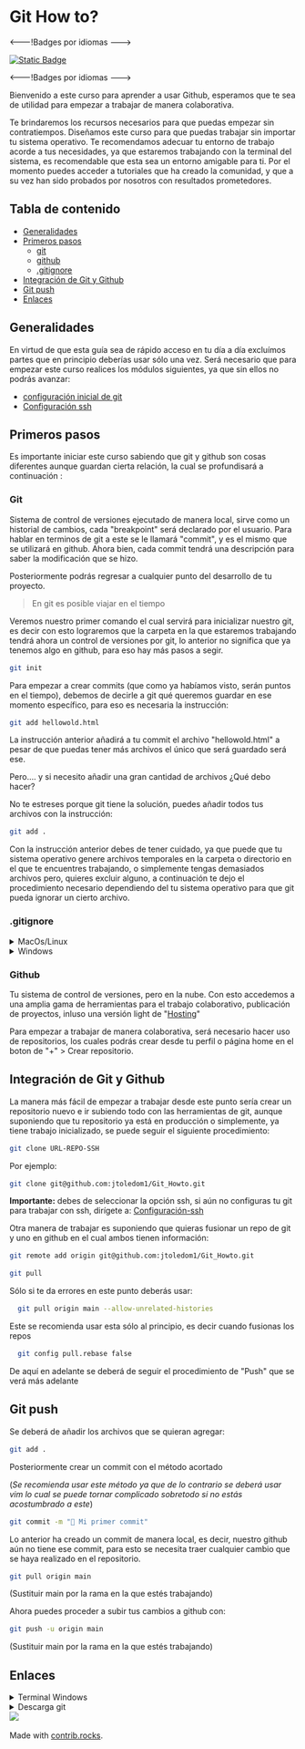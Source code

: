 # Git How to?

<---!Badges por idiomas --->

[![Static Badge](https://img.shields.io/badge/Language-EN-7EF12E)](https://github.com/jtoledom1/Git_Howto/blob/21380b9c098f79a271741afb035fbf0b7ef9be47/Readme.md)


<---!Badges por idiomas --->

Bienvenido a este curso para aprender a usar Github, esperamos que te sea de utilidad para empezar a trabajar de manera colaborativa. 


Te brindaremos los recursos necesarios para que puedas empezar sin contratiempos. Diseñamos este curso para que puedas trabajar sin importar tu sistema operativo. Te recomendamos adecuar tu entorno de trabajo acorde a tus necesidades, ya que estaremos trabajando con la terminal del sistema, es recomendable que esta sea un entorno amigable para ti. Por el momento puedes acceder a tutoriales que ha creado la comunidad, y que a su vez han sido probados por nosotros con resultados prometedores. 
  
## Tabla de contenido
- [Generalidades](#generalidades)
- [Primeros pasos](#primeros-pasos)
    - [git](#git)
    - [github](#github)
    - [.gitignore](#gitignore)
- [Integración de Git y Github](#integración-de-git-y-github)
- [Git push](#git-push)
- [Enlaces](#enlaces)


## Generalidades
En virtud de que esta guía sea de rápido acceso en tu día a día excluímos partes que en principio deberías usar sólo una vez. Será necesario que para empezar este curso realices los módulos siguientes, ya que sin ellos no podrás avanzar:

- [configuración inicial de git](Notas%20Separadas/Initial_config)
- [Configuración ssh](Notas%20Separadas/Git_ssh_init.md)
## Primeros pasos
Es importante iniciar este curso sabiendo que git y github son cosas diferentes aunque guardan cierta relación, la cual se profundisará a continuación :
  
### Git
  Sistema de control de versiones ejecutado de manera local, sirve como un historial de cambios, cada "breakpoint" será declarado por el usuario. Para hablar en terminos de git a este se le llamará "commit", y es el mismo que se utilizará en github. Ahora bien, cada commit tendrá una descripción para saber la modificación que se hizo.

  Posteriormente podrás regresar a cualquier punto del desarrollo de tu proyecto.

  > En git es posible viajar en el tiempo 

  Veremos nuestro primer comando el cual servirá para inicializar nuestro git, es decir con esto lograremos que la carpeta en la que estaremos trabajando tendrá ahora un control de versiones por git, lo anterior no significa que ya tenemos algo en github, para eso hay más pasos a segir.

  ```bash
  git init
  ```

Para empezar a crear commits (que como ya habíamos visto, serán puntos en el tiempo), debemos de decirle a git qué queremos guardar en ese momento específico, para eso es necesaria la instrucción:
```bash
git add hellowold.html
```
La instrucción anterior añadirá a tu commit el archivo "hellowold.html" a pesar de que puedas tener más archivos el único que será guardado será ese.

Pero.... y si necesito añadir una gran cantidad de archivos ¿Qué debo hacer?

No te estreses porque git tiene la solución, puedes añadir todos tus archivos con la instrucción:
```bash
git add .
```

Con la instrucción anterior debes de tener cuidado, ya que puede que tu sistema operativo genere archivos temporales en la carpeta o directorio en el que te encuentres trabajando, o simplemente tengas demasiados archivos pero, quieres excluir alguno, a continuación te dejo el procedimiento necesario dependiendo del tu sistema operativo para que git pueda ignorar un cierto archivo. 

### .gitignore

<details>
<summary>MacOs/Linux</summary>
En MacOs es común que se generen archivos temporales (aunque en linux se prían llegar a generar, y los pasos son los mismos), para esto crearemos un archivo que dará las instrucciones para que ese archivo no se guarde:

```bash
touch .gitignore
```
El archivo anterior lo deberás abrir en un editor de código (recomendamos visual studio code), al abrirlo deberás escribir lo siguiente:

```bash
**/ .NombreArchivoIgnorado
```

Normalmete los archivos temporales suelen empezar su nombre con  un punto, agregalos en la instrucción anterior con todo y el punto

Para saber cómo se llama el archivo temporal usa la instrucción:

```bash
ls -la
```

</details>

<details>
<summary>Windows</summary>
Los comandos que aquí veremos son algo diferentes a MacOs y Linux.
Crearemos un archivo que dará las instrucciones para que ese archivo no se guarde:

```bash
echo "">.gitignore
```
El archivo generado anteriormente deberás de abrirlo en un editor de texto o de código (Recomendmos el uso de visual studio code), e introducir la siguiente line de código:
```bash
**/ .NOMBREARCHIVOIGNORADO
```
Normalmete los archivos temporales suelen empezar su nombre con  un punto, agregalos en la instrucción anterior con todo y el punto

Para saber cómo se llama el archivo temporal usa la instrucción:

```bash
dir /a
```

o si lo prefieres te puede servir de manera similar(Dependiendo de las versiones)

```bash
Get-ChildItem -Force
```
</details>

### Github
Tu sistema de control de versiones, pero en la nube. Con esto accedemos a una amplia gama de herramientas para el trabajo colaborativo, publicación de proyectos, inluso una versión light de "[Hosting](https://pages.github.com/)"

Para empezar a trabajar de manera colaborativa, será necesario hacer uso de repositorios, los cuales podrás crear desde tu perfil o página home en el boton de "+" > Crear repositorio.

## Integración de Git y Github
La manera más fácil de empezar a trabajar desde este punto sería crear un repositorio nuevo e ir subiendo todo con las herramientas de git, aunque suponiendo que tu repositorio ya está en producción o simplemente, ya tiene trabajo inicializado, se puede seguir el siguiente procedimiento:

```bash
git clone URL-REPO-SSH 
```
Por ejemplo: 

```bash
git clone git@github.com:jtoledom1/Git_Howto.git
```

**Importante:** debes de seleccionar la opción ssh, si aún no configuras tu git para trabajar con ssh, dirígete a: [Configuración-ssh](Notas%20Separadas/Git_ssh_init.md)

Otra manera de trabajar es suponiendo que quieras fusionar un repo de git y uno en github en el cual ambos tienen información:

```bash
git remote add origin git@github.com:jtoledom1/Git_Howto.git
```
```bash
git pull
```
Sólo si te da errores en este punto deberás usar: 
```bash
  git pull origin main --allow-unrelated-histories
```
 Este se recomienda usar esta sólo al principio, es decir cuando fusionas los repos
```bash
  git config pull.rebase false
```
De aquí en adelante se deberá de seguir el procedimiento de "Push" que se verá más adelante

## Git push

Se deberá de añadir los archivos que se quieran agregar:
```bash
git add .
```
Posteriormente crear un commit con el método acortado 

(*Se recomienda usar este método ya que de lo contrario se deberá usar vim lo cual se puede tornar complicado sobretodo si no estás acostumbrado a este*)
```bash
git commit -m "🐛 Mi primer commit"
```
Lo anterior ha creado un commit de manera local, es decir, nuestro github aún no tiene ese commit, para esto se necesita traer cualquier cambio que se haya realizado en el repositorio. 


```bash
git pull origin main
```
(Sustituir main por la rama en la que estés trabajando)

Ahora puedes proceder a subir tus cambios a github con: 

```bash
git push -u origin main
```
(Sustituir main por la rama en la que estés trabajando)

## Enlaces

<details>
<summary>Terminal Windows</summary>
<a href="https://youtu.be/6SGIFVJ5Izs?si=YtPVl0M8lFIBufIR"><p>Aquí</p></a>
<img src="static/Terminal Windows.png">
</details>
<details>

<summary>Descarga git</summary>
<a href="https://www.git-scm.com/download/win"><p>Windows</p></a>
<a href="https://www.git-scm.com/download/linux"><p>Linux</p></a>
<a href="https://www.git-scm.com/download/mac"><p>MacOs</p></a>
</details>

<a href="https://github.com/jtoledom1/Git_Howto/graphs/contributors">
  <img src="https://contrib.rocks/image?repo=jtoledom1/Git_Howto" />
</a>

Made with [contrib.rocks](https://contrib.rocks).

